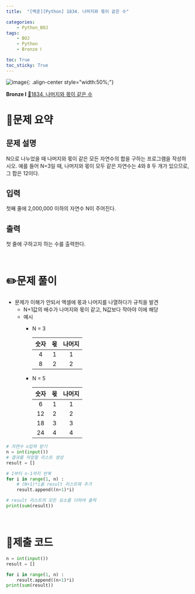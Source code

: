 ```yaml
---
title:  "[백준][Python] 1834. 나머지와 몫이 같은 수" 

categories: 
    - Python_BOJ
tags: 
    - BOJ
    - Python
    - Bronze Ⅰ

toc: True
toc_sticky: True
---
```

![image](https://github.com/user-attachments/assets/32319fe8-99e9-4031-b5d1-9f1909b510dc){: .align-center style="width:50%;"}

**Bronze Ⅰ** 
[🔗1834. 나머지와 몫이 같은 수]('https://www.acmicpc.net/problem/1834')

# 📝문제 요약
## 문제 설명

N으로 나누었을 때 나머지와 몫이 같은 모든 자연수의 합을 구하는 프로그램을 작성하시오. 예를 들어 N=3일 때, 나머지와 몫이 모두 같은 자연수는 4와 8 두 개가 있으므로, 그 합은 12이다.

## 입력

첫째 줄에 2,000,000 이하의 자연수 N이 주어진다.

## 출력

첫 줄에 구하고자 하는 수를 출력한다.

<br>

# ✏️문제 풀이

- 문제가 이해가 안되서 엑셀에 몫과 나머지를 나열하다가 규칙을 발견
    - N+1값의 배수가 나머지와 몫이 같고, N값보다 작아야 이에 해당
    - 예시
        - N = 3

            | 숫자 | 몫 | 나머지 |
            |:----:|:--:|:------:|
            | 4    | 1  | 1      |
            | 8    | 2  | 2      |

        - N = 5

            | 숫자 | 몫 | 나머지 |
            | :---: | :---: | :---: |
            | 6 | 1 | 1 |
            | 12 | 2 | 2 |
            | 18 | 3 | 3 |
            | 24 | 4 | 4 |

```python
# 자연수 n입력 받기
n = int(input())
# 결과를 저장할 리스트 생성
result = []

# 1부터 n-1까지 반복
for i in range(1, n) :
    # (N+1)*i을 result 리스트에 추가
    result.append((n+1)*i)

# result 리스트의 모든 요소를 더하여 출력
print(sum(result))
```



<br>

# 💯제출 코드

```python
n = int(input())
result = []

for i in range(1, n) :
    result.append((n+1)*i)
print(sum(result))
```